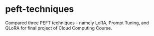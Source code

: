 # peft-techniques
Compared three PEFT techniques - namely LoRA, Prompt Tuning, and QLoRA for final project of Cloud Computing Course. 
